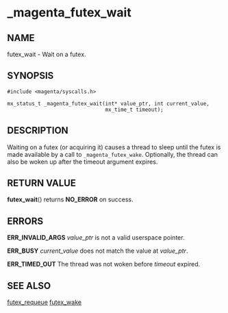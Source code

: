 # _magenta_futex_wait

## NAME

futex_wait - Wait on a futex.

## SYNOPSIS

```
#include <magenta/syscalls.h>

mx_status_t _magenta_futex_wait(int* value_ptr, int current_value,
                                mx_time_t timeout);
```

## DESCRIPTION

Waiting on a futex (or acquiring it) causes a thread to sleep until
the futex is made available by a call to `_magenta_futex_wake`. Optionally,
the thread can also be woken up after the timeout argument expires.

## RETURN VALUE

**futex_wait**() returns **NO_ERROR** on success.

## ERRORS

**ERR_INVALID_ARGS**  *value_ptr* is not a valid userspace pointer.

**ERR_BUSY**  *current_value* does not match the value at *value_ptr*.

**ERR_TIMED_OUT**  The thread was not woken before *timeout* expired.

## SEE ALSO

[futex_requeue](futex_requeue.md)
[futex_wake](futex_wake.md)
